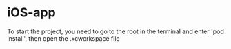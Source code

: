# iOS-app
To start the project, you need to go to the root in the terminal and enter 'pod install', then open the .xcworkspace file

